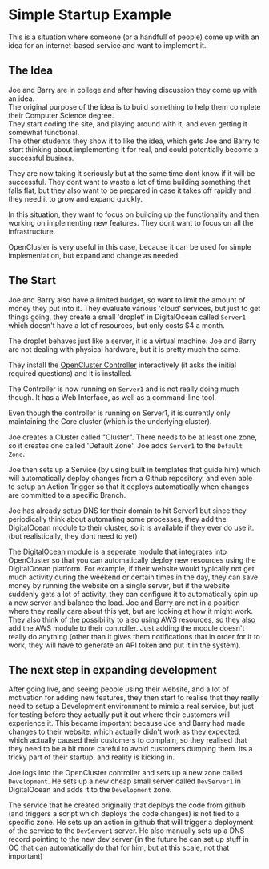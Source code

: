 # Simple Startup Example

This is a situation where someone (or a handfull of people) come up with an idea for an internet-based service and want to implement it.

## The Idea

Joe and Barry are in college and after having discussion they come up with an idea.   
The original purpose of the idea is to build something to help them complete their Computer Science degree.  
They start coding the site, and playing around with it, and even getting it somewhat functional.  
The other students they show it to like the idea, which gets Joe and Barry to start thinking about implementing it for real, and could potentially become a successful busines.

They are now taking it seriously but at the same time dont know if it will be successful. They dont want to waste a lot of time building something that falls flat, but they also want to be prepared in case it takes off rapidly and they need it to grow and expand quickly.

In this situation, they want to focus on building up the functionality and then working on implementing new features.  They dont want to focus on all the infrastructure.

OpenCluster is very useful in this case, because it can be used for simple implementation, but expand and change as needed.

## The Start

Joe and Barry also have a limited budget, so want to limit the amount of money they put into it.  They evaluate various 'cloud' services, but just to get things going, they create a small 'droplet' in DigitalOcean called `Server1` which doesn't have a lot of resources, but only costs $4 a month.

The droplet behaves just like a server, it is a virtual machine.  Joe and Barry are not dealing with physical hardware, but it is pretty much the same.

They install the [OpenCluster Controller](../Trellis/Trellis.md) interactively (it asks the initial required questions) and it is installed.

The Controller is now running on `Server1` and is not really doing much though.   It has a Web Interface, as well as a command-line tool.

Even though the controller is running on Server1, it is currently only maintaining the Core cluster (which is the underlying cluster).

Joe creates a Cluster called "Cluster".
There needs to be at least one zone, so it creates one called 'Default Zone'.
Joe adds `Server1` to the `Default Zone`.

Joe then sets up a Service (by using built in templates that guide him) which will automatically deploy changes from a Github repository, and even able to setup an Action Trigger so that it deploys automatically when changes are committed to a specific Branch.

Joe has already setup DNS for their domain to hit Server1 but since they periodically think about automating some processes, they add the DigitalOcean module to their cluster, so it is available if they ever do use it.  (but realistically, they dont need to yet)

The DigitalOcean module is a seperate module that integrates into OpenCluster so that you can automatically deploy new resources using the DigitalOcean platform.  For example, if their website would typically not get much activity during the weekend or certain times in the day, they can save money by running the website on a single server, but if the website suddenly gets a lot of activity, they can configure it to automatically spin up a new server and balance the load.   Joe and Barry are not in a position where they really care about this yet, but are looking at how it might work.  They also think of the possibility to also using AWS resources, so they also add the AWS module to their controller.   Just adding the module doesn't really do anything (other than it gives them notifications that in order for it to work, they will have to generate an API token and put it in the system).

## The next step in expanding development

After going live, and seeing people using their website, and a lot of motivation for adding new features, they then start to realise that they really need to setup a Development environment to mimic a real service, but just for testing before they actually put it out where their customers will experience it.    This became important because Joe and Barry had made changes to their website, which actually didn't work as they expected, which actually caused their customers to complain, so they realised that they need to be a bit more careful to avoid customers dumping them.   Its a tricky part of their startup, and reality is kicking in.

Joe logs into the OpenCluster controller and sets up a new zone called `Development`.   He sets up a new cheap small server called `DevServer1` in DigitalOcean and adds it to the `Development` zone. 

The service that he created originally that deploys the code from github (and triggers a script which deploys the code changes) is not tied to a specific zone.  He sets up an action in github that will trigger a deployment of the service to the `DevServer1` server.   He also manually sets up a DNS record pointing to the new dev server (in the future he can set up stuff in OC that can automatically do that for him, but at this scale, not that important)


